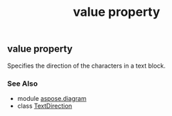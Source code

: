 ﻿---
title: value property
second_title: Aspose.Diagram for Python via .NET API References
description: 
type: docs
weight: 50
url: /python-net/aspose.diagram/textdirection/value/
is_root: false
---

## value property


Specifies the direction of the characters in a text block.

### See Also
* module [aspose.diagram](../../)
* class [TextDirection](/diagram/python-net/aspose.diagram/textdirection)
